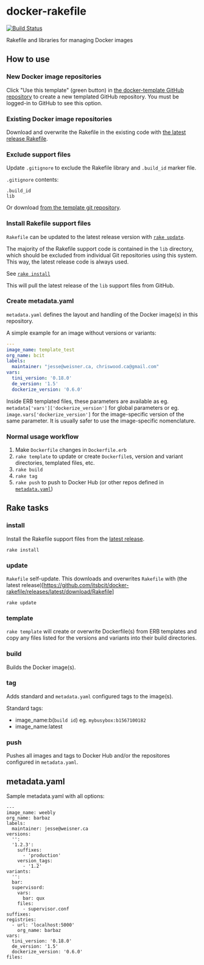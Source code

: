 # docker-rakefile
[![Build Status](https://travis-ci.org/itsbcit/docker-rakefile.svg?branch=master)](https://travis-ci.org/itsbcit/docker-rakefile)

Rakefile and libraries for managing Docker images

## How to use
### New Docker image repositories
Click "Use this template" (green button) in [the docker-template GitHub repository](https://github.com/itsbcit/docker-template) to create a new templated GitHub repository. You must be logged-in to GitHub to see this option.

### Existing Docker image repositories
Download and overwrite the Rakefile in the existing code with [the latest release Rakefile](https://github.com/itsbcit/docker-rakefile/releases/latest/download/Rakefile).

### Exclude support files
Update `.gitignore` to exclude the Rakefile library and `.build_id` marker file.

`.gitignore` contents:
```
.build_id
lib
```
Or download [from the template git repository](https://github.com/itsbcit/docker-template/raw/master/.gitignore).

### Install Rakefile support files
`Rakefile` can be updated to the latest release version with [`rake update`](#update).

The majority of the Rakefile support code is contained in the `lib` directory, which should be excluded from individual Git repositories using this system. This way, the latest release code is always used.

See [`rake install`](#install)

This will pull the latest release of the `lib` support files from GitHub.

### Create metadata.yaml
`metadata.yaml` defines the layout and handling of the Docker image(s) in this repository.

A simple example for an image without versions or variants:
```yaml
---
image_name: template_test
org_name: bcit
labels:
  maintainer: "jesse@weisner.ca, chriswood.ca@gmail.com"
vars:
  tini_version: '0.18.0'
  de_version: '1.5'
  dockerize_version: '0.6.0'
```

Inside ERB templated files, these parameters are available as eg. `metadata['vars']['dockerize_version']` for global parameters or eg. `image.vars['dockerize_version']` for the image-specific version of the same parameter. It is usually safer to use the image-specific nomenclature.

### Normal usage workflow

1. Make `Dockerfile` changes in `Dockerfile.erb`
2. `rake template` to update or create `Dockerfile`s, version and variant directories, templated files, etc.
3. `rake build`
4. `rake tag`
5. `rake push` to push to Docker Hub (or other repos defined in [`metadata.yaml`](#Create_metadata.yaml`))

## Rake tasks
### install
Install the Rakefile support files from the [latest release](https://github.com/itsbcit/docker-rakefile/releases/latest).

`rake install`

### update
`Rakefile` self-update. This downloads and overwrites `Rakefile` with (the latest release)[https://github.com/itsbcit/docker-rakefile/releases/latest/download/Rakefile]

`rake update`

### template

`rake template` will create or overwrite Dockerfile(s) from ERB templates and copy any files listed for the versions and variants into their build directories.

### build
Builds the Docker image(s).

### tag
Adds standard and `metadata.yaml` configured tags to the image(s).

Standard tags:
* image_name:b(`build id`) eg. `mybusybox:b1567100182`
* image_name:latest

### push
Pushes all images and tags to Docker Hub and/or the repositores configured in `metadata.yaml`.

## metadata.yaml
Sample metadata.yaml with all options:

```
---
image_name: weebly
org_name: barbaz
labels:
  maintainer: jesse@weisner.ca
versions:
  '':
  '1.2.3':
    suffixes:
      - 'production'
    version_tags:
      - '1.2'
variants:
  '':
  bar:
  supervisord:
    vars:
      bar: qux
    files:
      - supervisor.conf
suffixes:
registries:
  - url: 'localhost:5000'
    org_name: barbaz
vars:
  tini_version: '0.18.0'
  de_version: '1.5'
  dockerize_version: '0.6.0'
files:
```
